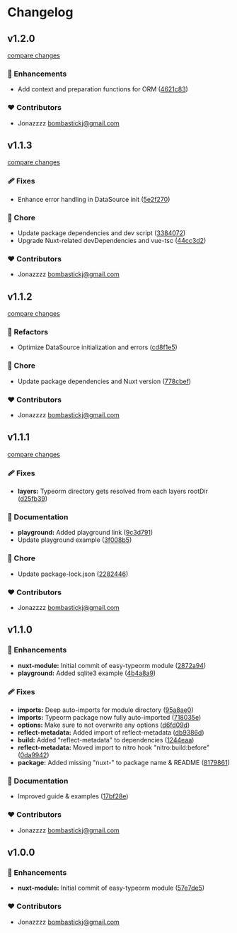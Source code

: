 # Changelog


## v1.2.0

[compare changes](https://github.com/Bombastickj/nuxt-easy-typeorm/compare/v1.1.3...v1.2.0)

### 🚀 Enhancements

- Add context and preparation functions for ORM ([4621c83](https://github.com/Bombastickj/nuxt-easy-typeorm/commit/4621c83))

### ❤️ Contributors

- Jonazzzz <bombastickj@gmail.com>

## v1.1.3

[compare changes](https://github.com/Bombastickj/nuxt-easy-typeorm/compare/v1.1.2...v1.1.3)

### 🩹 Fixes

- Enhance error handling in DataSource init ([5e2f270](https://github.com/Bombastickj/nuxt-easy-typeorm/commit/5e2f270))

### 🏡 Chore

- Update package dependencies and dev script ([3384072](https://github.com/Bombastickj/nuxt-easy-typeorm/commit/3384072))
- Upgrade Nuxt-related devDependencies and vue-tsc ([44cc3d2](https://github.com/Bombastickj/nuxt-easy-typeorm/commit/44cc3d2))

### ❤️ Contributors

- Jonazzzz <bombastickj@gmail.com>

## v1.1.2

[compare changes](https://github.com/Bombastickj/nuxt-easy-typeorm/compare/v1.1.1...v1.1.2)

### 💅 Refactors

- Optimize DataSource initialization and errors ([cd8f1e5](https://github.com/Bombastickj/nuxt-easy-typeorm/commit/cd8f1e5))

### 🏡 Chore

- Update package dependencies and Nuxt version ([778cbef](https://github.com/Bombastickj/nuxt-easy-typeorm/commit/778cbef))

### ❤️ Contributors

- Jonazzzz <bombastickj@gmail.com>

## v1.1.1

[compare changes](https://github.com/Bombastickj/nuxt-easy-typeorm/compare/v1.1.0...v1.1.1)

### 🩹 Fixes

- **layers:** Typeorm directory gets resolved from each layers rootDir ([d25fb39](https://github.com/Bombastickj/nuxt-easy-typeorm/commit/d25fb39))

### 📖 Documentation

- **playground:** Added playground link ([9c3d791](https://github.com/Bombastickj/nuxt-easy-typeorm/commit/9c3d791))
- Update playground example ([3f008b5](https://github.com/Bombastickj/nuxt-easy-typeorm/commit/3f008b5))

### 🏡 Chore

- Update package-lock.json ([2282446](https://github.com/Bombastickj/nuxt-easy-typeorm/commit/2282446))

### ❤️ Contributors

- Jonazzzz <bombastickj@gmail.com>

## v1.1.0


### 🚀 Enhancements

- **nuxt-module:** Initial commit of easy-typeorm module ([2872a94](https://github.com/Bombastickj/nuxt-easy-typeorm/commit/2872a94))
- **playground:** Added sqlite3 example ([4b4a8a9](https://github.com/Bombastickj/nuxt-easy-typeorm/commit/4b4a8a9))

### 🩹 Fixes

- **imports:** Deep auto-imports for module directory ([95a8ae0](https://github.com/Bombastickj/nuxt-easy-typeorm/commit/95a8ae0))
- **imports:** Typeorm package now fully auto-imported ([718035e](https://github.com/Bombastickj/nuxt-easy-typeorm/commit/718035e))
- **options:** Make sure to not overwrite any options ([d6fd09d](https://github.com/Bombastickj/nuxt-easy-typeorm/commit/d6fd09d))
- **reflect-metadata:** Added import of reflect-metadata ([db9386d](https://github.com/Bombastickj/nuxt-easy-typeorm/commit/db9386d))
- **build:** Added "reflect-metadata" to dependencies ([1244eaa](https://github.com/Bombastickj/nuxt-easy-typeorm/commit/1244eaa))
- **reflect-metadata:** Moved import to nitro hook "nitro:build:before" ([0da9942](https://github.com/Bombastickj/nuxt-easy-typeorm/commit/0da9942))
- **package:** Added missing "nuxt-" to package name & README ([8179861](https://github.com/Bombastickj/nuxt-easy-typeorm/commit/8179861))

### 📖 Documentation

- Improved guide & examples ([17bf28e](https://github.com/Bombastickj/nuxt-easy-typeorm/commit/17bf28e))

### ❤️ Contributors

- Jonazzzz <bombastickj@gmail.com>

## v1.0.0


### 🚀 Enhancements

- **nuxt-module:** Initial commit of easy-typeorm module ([57e7de5](https://github.com/Bombastickj/nuxt-easy-typeorm/commit/57e7de5))

### ❤️ Contributors

- Jonazzzz <bombastickj@gmail.com>

